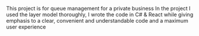 This project is for queue management for a private business
In the project I used the layer model thoroughly,
I wrote the code in C# & React
while giving emphasis to a clear,
convenient and understandable code and a maximum user experience

